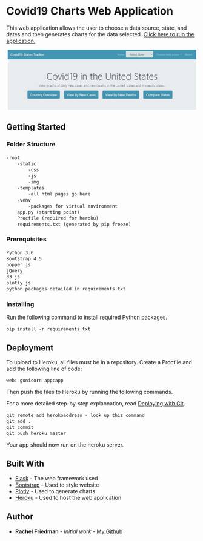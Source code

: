 # Covid19 Charts Web Application

This web application allows the user to choose a data source, state, and dates and then generates charts for the data selected. [Click here to run the application.](https://cs3140-covid-web-app.herokuapp.com/)

![Screenshot off app](https://raw.githubusercontent.com/rachelf21/3140_Covid_States_Web_App/master/static/img/screenshot.jpg)

## Getting Started

### Folder Structure

```
-root
    -static
        -css
        -js
        -img
    -templates
        -all html pages go here
    -venv
        -packages for virtual environment
    app.py (starting point)
    Procfile (required for heroku)
    requirements.txt (generated by pip freeze)
```

### Prerequisites

```
Python 3.6
Bootstrap 4.5
popper.js
jQuery
d3.js
plotly.js
python packages detailed in requirements.txt

```

### Installing

Run the following command to install required Python packages.

```
pip install -r requirements.txt
```

## Deployment

To upload to Heroku, all files must be in a repository. Create a Procfile and add the following line of code:

```
web: gunicorn app:app
```

Then push the files to Heroku by running the following commands.

For a more detailed step-by-step explannation, read [Deploying with Git](https://devcenter.heroku.com/articles/git).

```
git remote add herokoaddress - look up this command
git add .
git commit
git push heroku master
```

Your app should now run on the heroku server.

## Built With

- [Flask](https://flask.palletsprojects.com/en/1.1.x/) - The web framework used
- [Bootstrap](https://getbootstrap.com/docs/4.5/getting-started/introduction/) - Used to style website
- [Plotly](https://plotly.com/javascript/) - Used to generate charts
- [Heroku](https://devcenter.heroku.com/categories/reference) - Used to host the web application

## Author

- **Rachel Friedman** - _Initial work_ - [My Github](https://github.com/rachelf21)
